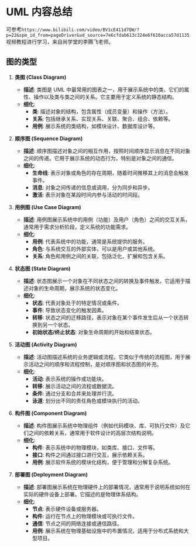 # UML 内容总结

可参考`https://www.bilibili.com/video/BV1cE411d7QW/?p=22&spm_id_from=pageDriver&vd_source=7e6cfdab613c324e6f610acca57d1135`视频教程进行学习，来自尚学堂的李腾飞老师。

## 图的类型

1. **类图 (Class Diagram)**

   - **描述**: 类图是 UML 中最常用的图表之一，用于展示系统中的类、它们的属性、操作以及类与类之间的关系。它主要用于定义系统的静态结构。
   - **细化**:
     - **类**: 描述对象的结构，包含属性（成员变量）和操作（方法）。
     - **关系**: 包括继承关系、实现关系、关联、聚合、组合、依赖等。
     - **用例**: 展示系统的类结构，如模块设计、数据库设计等。

2. **顺序图 (Sequence Diagram)**

   - **描述**: 顺序图描述对象之间的相互作用，按照时间顺序显示消息在不同对象之间的传递。它用于展示系统的动态行为，特别是对象之间的通信。
   - **细化**:
     - **生命线**: 表示对象或角色的存在周期，随着时间推移其上的消息会触发事件。
     - **消息**: 对象之间传递的信息或调用，分为同步和异步。
     - **激活**: 表示对象在某段时间内参与活动的时间段。

3. **用例图 (Use Case Diagram)**

   - **描述**: 用例图展示系统中的用例（功能）及用户（角色）之间的交互关系，通常用于需求分析阶段，定义系统的功能需求。
   - **细化**:
     - **用例**: 代表系统中的功能，通常是系统提供的服务。
     - **角色**: 与系统交互的外部实体，可以是用户或其他系统。
     - **关系**: 角色和用例之间的关联，包括泛化、扩展和包含关系。

4. **状态图 (State Diagram)**

   - **描述**: 状态图展示一个对象在不同状态之间的转换及事件触发。它适用于描述对象的生命周期，展示系统的状态变化。
   - **细化**:
     - **状态**: 代表对象处于的特定情况或条件。
     - **事件**: 导致状态变化的触发因素。
     - **转移**: 状态之间的迁移路径，表示对象在某个事件发生后从一个状态转换到另一个状态。
     - **初始状态/终止状态**: 对象生命周期的开始和结束状态。

5. **活动图 (Activity Diagram)**

   - **描述**: 活动图描述系统的业务逻辑或流程。它类似于传统的流程图，用于展示活动之间的顺序和流程控制，是对顺序图和状态图的补充。
   - **细化**:
     - **活动**: 表示系统的操作或功能块。
     - **转移**: 展示活动之间的流程或数据流。
     - **条件**: 通过分支和合并来处理并行流。
     - **泳道**: 划分出不同的责任角色或模块执行的活动。

6. **构件图 (Component Diagram)**

   - **描述**: 构件图展示系统中物理组件（例如代码模块、库、可执行文件）及它们之间的依赖关系，通常用于软件设计的高层次结构说明。
   - **细化**:
     - **构件**: 表示系统中的物理模块，如类库、接口、文件等。
     - **接口**: 构件之间通过接口进行交互，展示依赖关系。
     - **用例**: 展示软件系统的模块化结构，便于管理和分解复杂系统。

7. **部署图 (Deployment Diagram)**
   - **描述**: 部署图展示系统在物理硬件上的部署情况，通常用于说明系统如何在实际的硬件设备上部署。它描述的是物理体系结构。
   - **细化**:
     - **节点**: 表示硬件设备或服务器。
     - **构件**: 运行在节点上的物理模块或可执行文件。
     - **通信**: 节点之间的网络连接或通信路径。
     - **用例**: 展示系统在物理基础设施中的布置情况，适用于分布式系统和大型项目。
